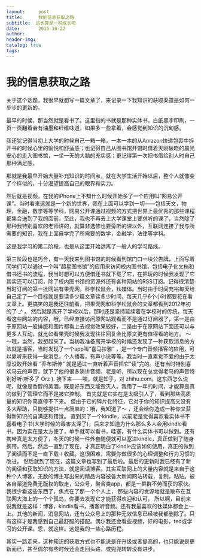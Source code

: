 ```yaml
---
layout:     post  
title:      我的信息获取之路
subtitle:  这也算是一种成长吧  
date:       2015-10-22  
author:  
header-img: 
catalog: true  
tags:
--- 
```


# 我的信息获取之路

关于这个话题，我很早就想写一篇文章了，来记录一下我知识的获取渠道是如何一步步的更新的。

最早的时候，那当然就是看书了。这里指的书就是那种实体书，白纸黑字印刷，一页一页翻着会有油墨和纤维味道，如果多一些拿着，会感觉到知识的沉甸感。

我还犹记得当初上大学的时候自己一箱一箱，一本一本的从Amazon快递包裹中拆开书的时候心里的愉悦和舒适感；也记得自己从图书馆开馆时借着天刚破晓的晨光安心的走入图书馆，一坐一天的大脑的充实感；更记得第一次把书借给别人时自己那种满足感。

那就是我最早开始大量补充知识的时间点，就在大学生活开始以后，整个人就像变了个样似的，十分渴望提高自己的眼界和实力。

然后就是视频，在我的iPhone上不知什么时候开始多了一个应用叫”网易公开课”。当时看来这就是一个新的世界，我在上面可以学到一切——包括天文，物理，金融，数学等等学科，网易公开课通过视频的方式把世界上最优秀的那些课程都集合送到了我的面前。至此，我也不再去上大学课堂上要求听的课了，当然除了那种我特别喜欢的老师讲的，就算非选修也要旁听的课以外，互联网连接了我与所需要的知识，我在上面自学完了所需要的数学，金融学，法律等学科。

这是我学习的第二阶段，也是从这里开始远离了一般人的学习路线。

第三阶段也是巧合，有一天我来到图书馆的时候看到馆门口一块公告牌，上面写着同学们可以通过一个叫”超星图书馆”的应用来访问校内图书馆，包括电子化文档和借书还书的流程，我当时想可以方便借还书就下载了它，在把玩的时候我发现了它其实还可以订阅，除了校内图书馆的资源外还有各种网站的RSS订阅。记得很清楚当时订阅的第一批网站有果壳网，科学松鼠会，钛媒体。当时由于时间充裕每天给自己定了一个目标就是要读多少篇文章读多少时间，每天几乎6个小时都要花在看文章上。更搞笑的是我还往前看，把果壳网和科学松鼠会的文章都看到2012年初的了 _^ 。
然后就是离开了学校以后，那时还是坚持延续着在学校时的传统，每天看这些网站的内容，哦，已经直接访问原网站观看而不是通过订阅器了，第一是由于原网站一般排版和图片都看上去视觉效果较好，二是由于在原网站下面还可以与更多人互动，就比如看果壳时候我发现往往回复会比原文更有值得看的地方。
～～哦，当然，我想起来了。当初我准备离开学校的时候还发现了一种获取消息的方法就是播客，当时发现了一个app叫”喜马拉雅” ，是一个专门音频播客的应用，可以靠听来获得一些消息，个人播客，有声小说等等。我当时一直累觉不爱的由于太厚没敢开始看 “乔布斯传” 就是通过一直听着声音把它”读”完的。还有当时特别喜欢马云的声音，就下了他的很多演讲音频，老是听，所以现在总觉得老马的声音特别好听(听多了 Orz ).
接下来——唉，就是知乎，对 zhihu.com。这东西怎么说呢，就像是香醇的美酒，既是好东西又能毁灭人。我用了一年的时间，才能算是真的做到了管理它而不是被它控制。
首先就是它实在是太吸引人了，看到那些高质量的知识你简直停不下来。 但由于它的碎片化特征，它对于你的知识提高又没有多大帮助，只能够提供一点简单的：哦，我知道了～ ，还会给你造成一种你又获得新知识的自满感和错觉。
直到买了一个kindle，以前老是觉得喜欢看实体书不喜看电子书(大学时候的毒害太深了)，后来才知道为什么那么多人会用kindle看书，因为实在是太方便了，单手就可以看书，哇塞，有什么实体书可以做到。还有携带真是太方便了，冬天的时候一件外套随便就可以塞进kindle，真正做到了随身携带。然后，然后一直到了现在，才真正明白了kindle应该如何使用，真正的做到了阅读而不是一直下载＋收藏。这很困难，需要你做很多的心理调整和行为习惯的改进。
然后就到了现在，这篇文章也写到了最后啦。最后的更新时我已经有了新的阅读和获取知识的方法，就是阅读博客。其实互联网上的大量内容就是来自于这种个人博客，无数的博主写出来的精品内容被各大新闻网站转载，复制，粘贴。被各自渠道免费无版权的取走，公众号，聚合类app，都是一群群不劳而获的家伙。我很少看这些东西了，焦点在了那一个个人上， 那些内容的发源地就是散布在互联网大海上的一个个孤岛，你要去发现它才能获得欢迎和认可。
所以啊，目前来说我就是这样：博客，kindle看书，播客听音频。还有我最喜欢的钛媒体都会上一上。其他的新闻，消息网站，还有公众号上的那种无效信息已经被我都删除了。只有这样才是我感到自己最舒服的搭配。偶尔我还会看些视频，好的电影，ted或学习的公开课。恩，就这样。这是我的一些心路历程。

其实一路走来，这种知识的获取方式也不能说是在升级或者提高的，也只能说是更新而已，甚至偶尔有些时候还会走回头路，或兜兜转转没有进步。